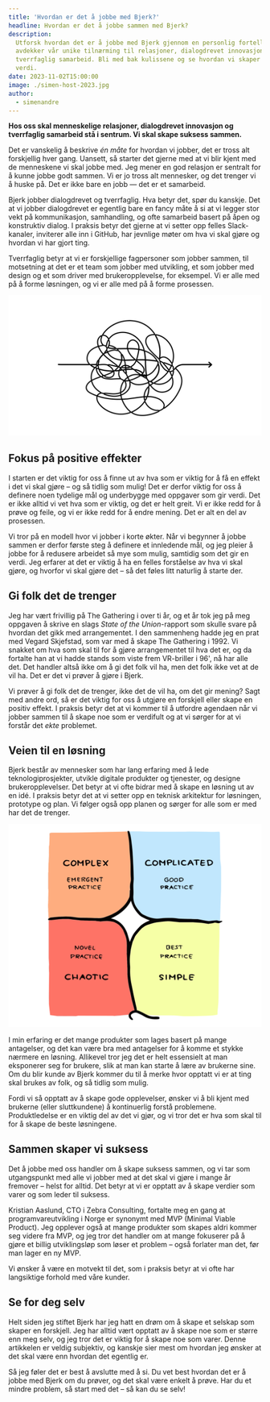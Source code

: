 ```yaml
---
title: 'Hvordan er det å jobbe med Bjerk?'
headline: Hvordan er det å jobbe sammen med Bjerk?
description:
  Utforsk hvordan det er å jobbe med Bjerk gjennom en personlig fortelling som
  avdekker vår unike tilnærming til relasjoner, dialogdrevet innovasjon, og
  tverrfaglig samarbeid. Bli med bak kulissene og se hvordan vi skaper varig
  verdi.
date: 2023-11-02T15:00:00
image: ./simen-host-2023.jpg
author:
  - simenandre
---
```


**Hos oss skal menneskelige relasjoner, dialogdrevet innovasjon og tverrfaglig
samarbeid stå i sentrum. Vi skal skape suksess sammen.**

Det er vanskelig å beskrive _én måte_ for hvordan vi jobber, det er tross alt
forskjellig hver gang. Uansett, så starter det gjerne med at vi blir kjent med
de menneskene vi skal jobbe med. Jeg mener en god relasjon er sentralt for å
kunne jobbe godt sammen. Vi er jo tross alt mennesker, og det trenger vi å huske
på. Det er ikke bare en jobb — det er et samarbeid.

Bjerk jobber dialogdrevet og tverrfaglig. Hva betyr det, spør du kanskje. Det at
vi jobber dialogdrevet er egentlig bare en fancy måte å si at vi legger stor
vekt på kommunikasjon, samhandling, og ofte samarbeid basert på åpen og
konstruktiv dialog. I praksis betyr det gjerne at vi setter opp felles
Slack-kanaler, inviterer alle inn i GitHub, har jevnlige møter om hva vi skal
gjøre og hvordan vi har gjort ting.

Tverrfaglig betyr at vi er forskjellige fagpersoner som jobber sammen, til
motsetning at det er et team som jobber med utvikling, et som jobber med design
og et som driver med brukeropplevelse, for eksempel. Vi er alle med på å forme
løsningen, og vi er alle med på å forme prosessen.

![krussedull](./veien-dit.svg)

## Fokus på positive effekter

I starten er det viktig for oss å finne ut av hva som er viktig for å få en
effekt i det vi skal gjøre – og så tidlig som mulig! Det er derfor viktig for
oss å definere noen tydelige mål og underbygge med oppgaver som gir verdi. Det
er ikke alltid vi vet hva som er viktig, og det er helt greit. Vi er ikke redd
for å prøve og feile, og vi er ikke redd for å endre mening. Det er alt en del
av prosessen.

Vi tror på en modell hvor vi jobber i korte økter. Når vi begynner å jobbe
sammen er derfor første steg å definere et innledende mål, og jeg pleier å jobbe
for å redusere arbeidet så mye som mulig, samtidig som det gir en verdi. Jeg
erfarer at det er viktig å ha en felles forståelse av hva vi skal gjøre, og
hvorfor vi skal gjøre det – så det føles litt naturlig å starte der.

## Gi folk det de trenger

Jeg har vært frivillig på The Gathering i over ti år, og et år tok jeg på meg
oppgaven å skrive en slags _State of the Union_-rapport som skulle svare på
hvordan det gikk med arrangementet. I den sammenheng hadde jeg en prat med
Vegard Skjefstad, som var med å skape The Gathering i 1992. Vi snakket om hva
som skal til for å gjøre arrangementet til hva det er, og da fortalte han at vi
hadde stands som viste frem VR-briller i 96', nå har alle det. Det handler altså
ikke om å gi det folk vil ha, men det folk ikke vet at de vil ha. Det er det vi
prøver å gjøre i Bjerk.

Vi prøver å gi folk det de trenger, ikke det de vil ha, om det gir mening? Sagt
med andre ord, så er det viktig for oss å utgjøre en forskjell eller skape en
positiv effekt. I praksis betyr det at vi kommer til å utfordre agendaen når vi
jobber sammen til å skape noe som er verdifult og at vi sørger for at vi forstår
det _ekte_ problemet.

## Veien til en løsning

Bjerk består av mennesker som har lang erfaring med å lede teknologiprosjekter,
utvikle digitale produkter og tjenester, og designe brukeropplevelser. Det betyr
at vi ofte bidrar med å skape en løsning ut av en idé. I praksis betyr det at vi
setter opp en teknisk arkitektur for løsningen, prototype og plan. Vi følger
også opp planen og sørger for alle som er med har det de trenger.

![Illustrasjon som forklarer cynefin-modellen](./cynefin.svg 'Cynefin-modellen')

I min erfaring er det mange produkter som lages basert på mange antagelser, og
det kan være bra med antagelser for å komme et stykke nærmere en løsning.
Allikevel tror jeg det er helt essensielt at man eksponerer seg for brukere,
slik at man kan starte å lære av brukerne sine. Om du blir kunde av Bjerk kommer
du til å merke hvor opptatt vi er at ting skal brukes av folk, og så tidlig som
mulig.

Fordi vi så opptatt av å skape gode opplevelser, ønsker vi å bli kjent med
brukerne (eller sluttkundene) å kontinuerlig forstå problemene. Produktledelse
er en viktig del av det vi gjør, og vi tror det er hva som skal til for å skape
de beste løsningene.

## Sammen skaper vi suksess

Det å jobbe med oss handler om å skape suksess sammen, og vi tar som
utgangspunkt med alle vi jobber med at det skal vi gjøre i mange år fremover –
helst for alltid. Det betyr at vi er opptatt av å skape verdier som varer og som
leder til suksess.

Kristian Aaslund, CTO i Zebra Consulting, fortalte meg en gang at
programvareutvikling i Norge er synonymt med MVP (Minimal Viable Product). Jeg
opplever også at mange produkter som skapes aldri kommer seg videre fra MVP, og
jeg tror det handler om at mange fokuserer på å gjøre et billig utviklingsløp
som løser et problem – også forlater man det, før man lager en ny MVP.

Vi ønsker å være en motvekt til det, som i praksis betyr at vi ofte har
langsiktige forhold med våre kunder.

## Se for deg selv

Helt siden jeg stiftet Bjerk har jeg hatt en drøm om å skape et selskap som
skaper en forskjell. Jeg har alltid vært opptatt av å skape noe som er større
enn meg selv, og jeg tror det er viktig for å skape noe som varer. Denne
artikkelen er veldig subjektiv, og kanskje sier mest om hvordan jeg ønsker at
det skal være enn hvordan det egentlig er.

Så jeg føler det er best å avslutte med å si. Du vet best hvordan det er å jobbe
med Bjerk om du prøver, og det skal være enkelt å prøve. Har du et mindre
problem, så start med det – så kan du se selv!
